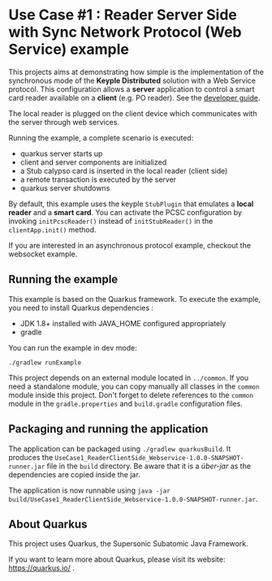 # Use Case #1 : Reader Server Side with Sync Network Protocol (Web Service) example

This projects aims at demonstrating how simple is the implementation of the synchronous mode of the **Keyple Distributed** solution with a Web Service protocol.
This configuration allows a **server** application to control a smart card reader available on a **client** (e.g. PO reader).
See the [developer guide](https://keyple.org/docs/developer-guide/distributed-application/#reader-client-side).

The local reader is plugged on the client device which communicates with the server through web services.

Running the example, a complete scenario is executed: 
- quarkus server starts up
- client and server components are initialized
- a Stub calypso card is inserted in the local reader (client side)
- a remote transaction is executed by the server
- quarkus server shutdowns

By default, this example uses the keyple `StubPlugin` that emulates a **local reader** and a **smart card**. You can activate the PCSC configuration by invoking ```initPcscReader()``` instead of  ```initStubReader()``` in the `clientApp.init()` method.      

If you are interested in an asynchronous protocol example, checkout the websocket example.

## Running the example

This example is based on the Quarkus framework. To execute the example, you need to install Quarkus dependencies : 
- JDK 1.8+ installed with JAVA_HOME configured appropriately
- gradle

You can run the example in dev mode:

```
./gradlew runExample
```

This project depends on an external module located in `../common`. If you need a standalone module, you can copy manually all classes in the `common` module inside this project. Don't forget to delete references to the `common` module in the `gradle.properties` and `build.gradle` configuration files. 

## Packaging and running the application

The application can be packaged using `./gradlew quarkusBuild`.
It produces the `UseCase1_ReaderClientSide_Webservice-1.0.0-SNAPSHOT-runner.jar` file in the `build` directory.
Be aware that it is a _über-jar_ as the dependencies are copied inside the jar.

The application is now runnable using `java -jar build/UseCase1_ReaderClientSide_Webservice-1.0.0-SNAPSHOT-runner.jar`.

## About Quarkus

This project uses Quarkus, the Supersonic Subatomic Java Framework.

If you want to learn more about Quarkus, please visit its website: https://quarkus.io/ .
